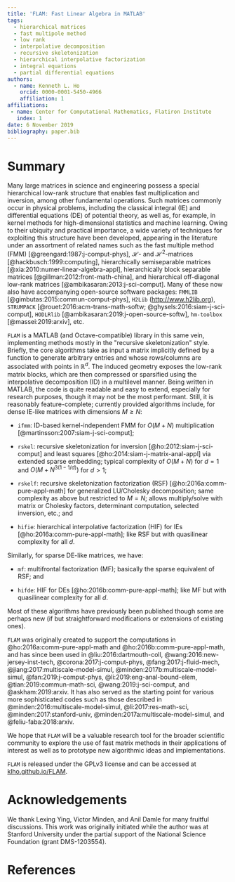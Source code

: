```yaml
---
title: 'FLAM: Fast Linear Algebra in MATLAB'
tags:
  - hierarchical matrices
  - fast multipole method
  - low rank
  - interpolative decomposition
  - recursive skeletonization
  - hierarchical interpolative factorization
  - integral equations
  - partial differential equations
authors:
  - name: Kenneth L. Ho
    orcid: 0000-0001-5450-4966
    affiliation: 1
affiliations:
 - name: Center for Computational Mathematics, Flatiron Institute
   index: 1
date: 6 November 2019
bibliography: paper.bib
---
```


# Summary

Many large matrices in science and engineering possess a special hierarchical low-rank structure that enables fast multiplication and inversion, among other fundamental operations. Such matrices commonly occur in physical problems, including the classical integral (IE) and differential equations (DE) of potential theory, as well as, for example, in kernel methods for high-dimensional statistics and machine learning. Owing to their ubiquity and practical importance, a wide variety of techniques for exploiting this structure have been developed, appearing in the literature under an assortment of related names such as the fast multiple method (FMM) [@greengard:1987:j-comput-phys], $\mathcal{H}$- and $\mathcal{H}^2$-matrices [@hackbusch:1999:computing], hierarchically semiseparable matrices [@xia:2010:numer-linear-algebra-appl], hierarchically block separable matrices [@gillman:2012:front-math-china], and hierarchical off-diagonal low-rank matrices [@ambikasaran:2013:j-sci-comput]. Many of these now also have accompanying open-source software packages: ``FMMLIB`` [@gimbutas:2015:commun-comput-phys], ``H2Lib`` (http://www.h2lib.org), ``STRUMPACK`` [@rouet:2016:acm-trans-math-softw; @ghysels:2016:siam-j-sci-comput], ``HODLRlib`` [@ambikasaran:2019:j-open-source-softw], ``hm-toolbox`` [@massei:2019:arxiv], etc.

``FLAM`` is a MATLAB (and Octave-compatible) library in this same vein, implementing methods mostly in the "recursive skeletonization" style. Briefly, the core algorithms take as input a matrix implicitly defined by a function to generate arbitrary entries and whose rows/columns are associated with points in $\mathbb{R}^d$. The induced geometry exposes the low-rank matrix blocks, which are then compressed or sparsified using the interpolative decomposition (ID) in a multilevel manner. Being written in MATLAB, the code is quite readable and easy to extend, especially for research purposes, though it may not be the most performant. Still, it is reasonably feature-complete; currently provided algorithms include, for dense IE-like matrices with dimensions $M \geq N$:

- ``ifmm``: ID-based kernel-independent FMM for $O(M + N)$ multiplication [@martinsson:2007:siam-j-sci-comput];

- ``rskel``: recursive skeletonization for inversion [@ho:2012:siam-j-sci-comput] and least squares [@ho:2014:siam-j-matrix-anal-appl] via extended sparse embedding; typical complexity of $O(M + N)$ for $d = 1$ and $O(M + N^{3(1 - 1/d)})$ for $d > 1$;

- ``rskelf``: recursive skeletonization factorization (RSF) [@ho:2016a:comm-pure-appl-math] for generalized LU/Cholesky decomposition; same complexity as above but restricted to $M = N$; allows multiply/solve with matrix or Cholesky factors, determinant computation, selected inversion, etc.; and

- ``hifie``: hierarchical interpolative factorization (HIF) for IEs [@ho:2016a:comm-pure-appl-math]; like RSF but with quasilinear complexity for all $d$.

Similarly, for sparse DE-like matrices, we have:

- ``mf``: multifrontal factorization (MF); basically the sparse equivalent of RSF; and

- ``hifde``: HIF for DEs [@ho:2016b:comm-pure-appl-math]; like MF but with quasilinear complexity for all $d$.

Most of these algorithms have previously been published though some are perhaps new (if but straightforward modifications or extensions of existing ones).

``FLAM`` was originally created to support the computations in @ho:2016a:comm-pure-appl-math and @ho:2016b:comm-pure-appl-math, and has since been used in @liu:2016:dartmouth-coll, @wang:2016:new-jersey-inst-tech, @corona:2017:j-comput-phys, @fang:2017:j-fluid-mech, @jiang:2017:multiscale-model-simul, @minden:2017b:multiscale-model-simul, @fan:2019:j-comput-phys, @li:2019:eng-anal-bound-elem, @tian:2019:commun-math-sci, @wang:2019:j-sci-comput, and @askham:2019:arxiv. It has also served as the starting point for various more sophisticated codes such as those described in @minden:2016:multiscale-model-simul, @li:2017:res-math-sci, @minden:2017:stanford-univ, @minden:2017a:multiscale-model-simul, and @feliu-faba:2018:arxiv.

We hope that ``FLAM`` will be a valuable research tool for the broader scientific community to explore the use of fast matrix methods in their applications of interest as well as to prototype new algorithmic ideas and implementations.

``FLAM`` is released under the GPLv3 license and can be accessed at [klho.github.io/FLAM](http://klho.github.io/FLAM).

# Acknowledgements

We thank Lexing Ying, Victor Minden, and Anil Damle for many fruitful discussions. This work was originally initiated while the author was at Stanford University under the partial support of the National Science Foundation (grant DMS-1203554).

# References